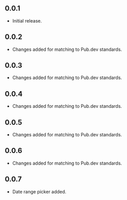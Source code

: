 ## 0.0.1

* Initial release.

## 0.0.2

* Changes added for matching to Pub.dev standards.

## 0.0.3

* Changes added for matching to Pub.dev standards.

## 0.0.4

* Changes added for matching to Pub.dev standards.

## 0.0.5

* Changes added for matching to Pub.dev standards.

## 0.0.6

* Changes added for matching to Pub.dev standards.


## 0.0.7

* Date range picker added.
